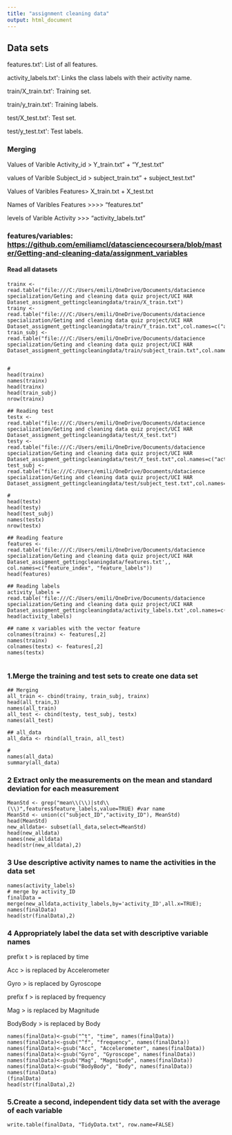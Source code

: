 ```yaml
---
title: "assignment cleaning data"
output: html_document
---
```


## Data sets

features.txt': List of all features.

activity_labels.txt': Links the class labels with their activity name.

train/X_train.txt': Training set.

train/y_train.txt': Training labels.

test/X_test.txt': Test set.

test/y_test.txt': Test labels.

### Merging

Values of Varible Activity_id > Y_train.txt” + “Y_test.txt”

values of Varible Subject_id  > subject_train.txt” + subject_test.txt"

Values of Varibles Features> X_train.txt + X_test.txt

Names of Varibles Features >>>> “features.txt”

levels of Varible Activity >>> “activity_labels.txt”


### features/variables: https://github.com/emiliamcl/datasciencecoursera/blob/master/Getting-and-cleaning-data/assignment_variables

#### Read all datasets

```{r cars}
trainx <- read.table("file:///C:/Users/emili/OneDrive/Documents/datacience specialization/Geting and cleaning data quiz project/UCI HAR Dataset_assigment_gettingcleaningdata/train/X_train.txt")
trainy <- read.table("file:///C:/Users/emili/OneDrive/Documents/datacience specialization/Geting and cleaning data quiz project/UCI HAR Dataset_assigment_gettingcleaningdata/train/Y_train.txt",col.names=c("activity_ID"))
train_subj <- read.table("file:///C:/Users/emili/OneDrive/Documents/datacience specialization/Geting and cleaning data quiz project/UCI HAR Dataset_assigment_gettingcleaningdata/train/subject_train.txt",col.names=c("subject_ID"))


# 
head(trainx)
names(trainx)
head(trainx)
head(train_subj)
nrow(trainx)

## Reading test
testx <- read.table("file:///C:/Users/emili/OneDrive/Documents/datacience specialization/Geting and cleaning data quiz project/UCI HAR Dataset_assigment_gettingcleaningdata/test/X_test.txt")
testy <- read.table("file:///C:/Users/emili/OneDrive/Documents/datacience specialization/Geting and cleaning data quiz project/UCI HAR Dataset_assigment_gettingcleaningdata/test/Y_test.txt",col.names=c("activity_ID"))
test_subj <- read.table("file:///C:/Users/emili/OneDrive/Documents/datacience specialization/Geting and cleaning data quiz project/UCI HAR Dataset_assigment_gettingcleaningdata/test/subject_test.txt",col.names=c("subject_ID"))

# 
head(testx)
head(testy)
head(test_subj)
names(testx)
nrow(testx)

## Reading feature
features <- read.table('file:///C:/Users/emili/OneDrive/Documents/datacience specialization/Geting and cleaning data quiz project/UCI HAR Dataset_assigment_gettingcleaningdata/features.txt',, col.names=c("feature_index", "feature_labels"))
head(features)

## Reading labels
activity_labels = read.table('file:///C:/Users/emili/OneDrive/Documents/datacience specialization/Geting and cleaning data quiz project/UCI HAR Dataset_assigment_gettingcleaningdata/activity_labels.txt',col.names=c("activity_ID","activityType"))
head(activity_labels)

## name x variables with the vector feature
colnames(trainx) <- features[,2] 
names(trainx)
colnames(testx) <- features[,2] 
names(testx)


```

### 1.Merge the training and test sets to create one data set




```{r pressure, echo=FALSE}
## Merging
all_train <- cbind(trainy, train_subj, trainx)
head(all_train,3)
names(all_train)
all_test <- cbind(testy, test_subj, testx)
names(all_test)

## all_data
all_data <- rbind(all_train, all_test)

#
names(all_data)
summary(all_data)

```


### 2 Extract only the measurements on the mean and standard deviation for each measurement

```{r}
MeanStd <- grep("mean\\(\\)|std\\(\\)",features$feature_labels,value=TRUE) #var name
MeanStd <- union(c("subject_ID","activity_ID"), MeanStd)
head(MeanStd)
new_alldata<- subset(all_data,select=MeanStd) 
head(new_alldata)
names(new_alldata)
head(str(new_alldata),2)

```


### 3 Use descriptive activity names to name the activities in the data set

```{r}
names(activity_labels)
# merge by activity_ID
finalData = merge(new_alldata,activity_labels,by='activity_ID',all.x=TRUE);
names(finalData)
head(str(finalData),2)
```

### 4 Appropriately label the data set with descriptive variable names

prefix t > is replaced by time

Acc > is replaced by Accelerometer

Gyro > is replaced by Gyroscope

prefix f > is replaced by frequency

Mag > is replaced by Magnitude

BodyBody > is replaced by Body


```{r}
names(finalData)<-gsub("^t", "time", names(finalData))
names(finalData)<-gsub("^f", "frequency", names(finalData))
names(finalData)<-gsub("Acc", "Accelerometer", names(finalData))
names(finalData)<-gsub("Gyro", "Gyroscope", names(finalData))
names(finalData)<-gsub("Mag", "Magnitude", names(finalData))
names(finalData)<-gsub("BodyBody", "Body", names(finalData))
names(finalData)
(finalData)
head(str(finalData),2)
```

### 5.Create a second, independent tidy data set with the average of each variable
```{r}
write.table(finalData, "TidyData.txt", row.name=FALSE)
```


